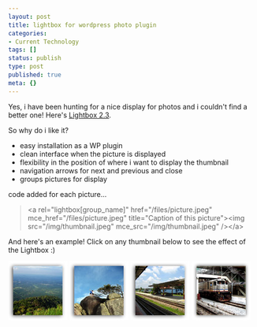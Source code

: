 ```yaml
---
layout: post
title: lightbox for wordpress photo plugin
categories:
- Current Technology
tags: []
status: publish
type: post
published: true
meta: {}
---
```

Yes, i have been hunting for a nice display for photos and i couldn't find a better one! Here's <a href="http://www.stimuli.ca/lightbox">Lightbox 2.3</a>.

So why do i like it?
<ul>
	<li>easy installation as a WP plugin</li>
	<li>clean interface when the picture is displayed</li>
	<li>flexibility in the position of where i want to display the thumbnail</li>
	<li>navigation arrows for next and previous and close</li>
	<li>groups pictures for display</li>
</ul>
code added for each picture...
<blockquote>&lt;a rel="lightbox[group_name]" href="/files/picture.jpeg" mce_href="/files/picture.jpeg" title="Caption of this picture"&gt;&lt;img src="/img/thumbnail.jpeg" mce_src="/img/thumbnail.jpeg" /&gt;&lt;/a&gt;</blockquote>
And here's an example! Click on any thumbnail below to see the effect of the Lightbox :)

<a rel="lightbox[gunungdatuk]" href="/files/dat1.jpg" title="View of Tampin town from the summit"><img src="/img/dat1_t.jpeg" /></a> <a rel="lightbox[gunungdatuk]" href="/files/dat11.jpg" title="At the Summit"><img src="/img/dat11_t.jpg" /></a> <a rel="lightbox[gunungdatuk]" href="/files/dat12.jpg" title="Tampin Train Station"><img src="/img/dat12_t.jpg" /></a> <a rel="lightbox[gunungdatuk]" href="/files/dat18.jpg" title="Train at the JB Station"><img src="/img/dat18_t.jpg" /></a>
